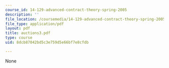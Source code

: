 ```yaml
---
course_id: 14-129-advanced-contract-theory-spring-2005
description: ''
file_location: /coursemedia/14-129-advanced-contract-theory-spring-2005/8dcb87042bd5c3e759d5e66bf7e8cfdb_auctions3.pdf
file_type: application/pdf
layout: pdf
title: auctions3.pdf
type: course
uid: 8dcb87042bd5c3e759d5e66bf7e8cfdb

---
```

None